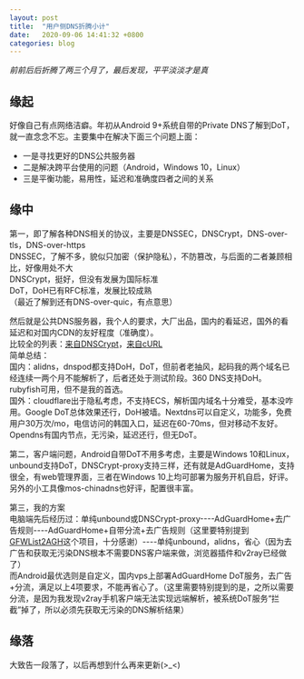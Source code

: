 ```yaml
---
layout: post
title:  "用户侧DNS折腾小计"  
date:   2020-09-06 14:41:32 +0800
categories: blog
---
```


*前前后后折腾了两三个月了，最后发现，平平淡淡才是真*  

## 缘起  

好像自己有点网络洁癖。年初从Android 9+系统自带的Private DNS了解到DoT，就一直念念不忘。主要集中在解决下面三个问题上面：  
- 一是寻找更好的DNS公共服务器  
- 二是解决跨平台使用的问题（Android，Windows 10，Linux）  
- 三是平衡功能，易用性，延迟和准确度四者之间的关系  

## 缘中  

第一，即了解各种DNS相关的协议，主要是DNSSEC，DNSCrypt，DNS-over-tls，DNS-over-https  
DNSSEC，了解不多，貌似只加密（保护隐私），不防篡改，与后面的二者兼顾相比，好像用处不大  
DNSCrypt，挺好，但没有发展为国际标准  
DoT，DoH已有RFC标准，发展比较成熟  
（最近了解到还有DNS-over-quic，有点意思）  

然后就是公共DNS服务器，我个人的要求，大厂出品，国内的看延迟，国外的看延迟和对国内CDN的友好程度（准确度）。  
比较全的列表：[来自DNSCrypt](https://dnscrypt.info/public-servers)，[来自cURL](https://github.com/curl/curl/wiki/DNS-over-HTTPS#publicly-available-servers)  
简单总结：  
国内：alidns，dnspod都支持DoH，DoT，但前者老抽风，起码我的两个域名已经连续一两个月不能解析了，后者还处于测试阶段。360 DNS支持DoH。rubyfish可用，但不是我的首选。  
国外：cloudflare出于隐私考虑，不支持ECS，解析国内域名十分难受，基本没咋用。Google DoT总体效果还行，DoH被墙。Nextdns可以自定义，功能多，免费用户30万次/mo，电信访问的韩国入口，延迟在60-70ms，但对移动不友好。Opendns有国内节点，无污染，延迟还行，但无DoT。  

第二，客户端问题，Android自带DoT不用多考虑，主要是Windows 10和Linux，unbound支持DoT，DNSCrypt-proxy支持三样，还有就是AdGuardHome，支持很全，有web管理界面，三者在Windows 10上均可部署为服务开机自启，好评。  
另外的小工具像mos-chinadns也好评，配置很丰富。  

第三，我的方案  
电脑端先后经历过：单纯unbound或DNSCrypt-proxy----AdGuardHome+去广告规则----AdGuardHome+自带分流+去广告规则（这里要特别提到[GFWList2AGH](https://github.com/hezhijie0327/GFWList2AGH)这个项目，十分感谢）----单纯unbound，alidns，省心（因为去广告和获取无污染DNS根本不需要DNS客户端来做，浏览器插件和v2ray已经做了）  
而Android最优选则是自定义，国内vps上部署AdGuardHome DoT服务，去广告+分流，满足以上4项要求，不能再省心了。（这里需要特别提到的是，之所以需要分流，是因为我发现v2ray手机客户端无法实现远端解析，被系统DoT服务“拦截”掉了，所以必须先获取无污染的DNS解析结果）  

## 缘落  

大致告一段落了，以后再想到什么再来更新(>_<)  
